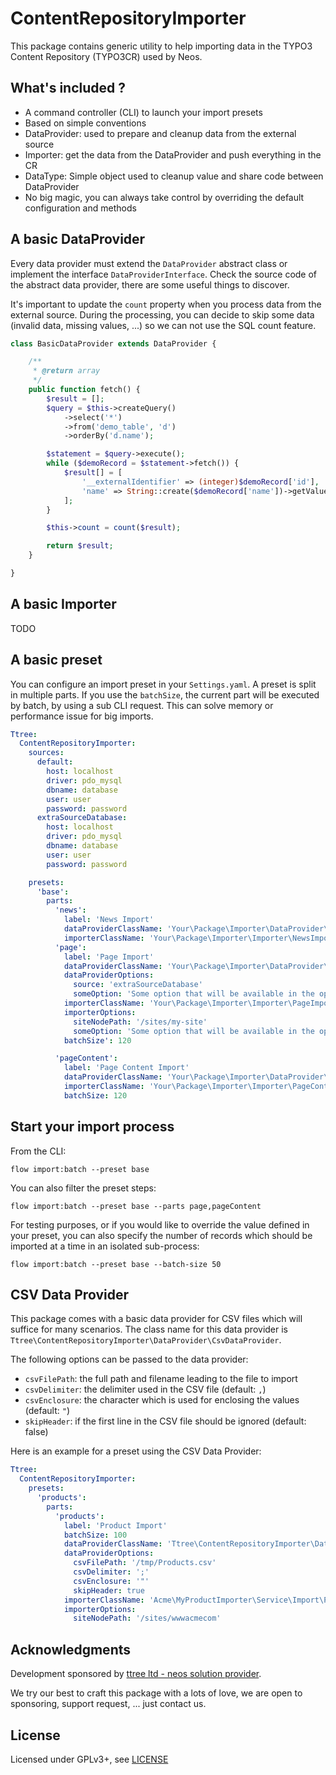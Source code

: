 ContentRepositoryImporter
=========================

This package contains generic utility to help importing data in the TYPO3 Content Repository (TYPO3CR) used by Neos.

What's included ?
-----------------

* A command controller (CLI) to launch your import presets
* Based on simple conventions
* DataProvider: used to prepare and cleanup data from the external source
* Importer: get the data from the DataProvider and push everything in the CR
* DataType: Simple object used to cleanup value and share code between DataProvider
* No big magic, you can always take control by overriding the default configuration and methods

A basic DataProvider
--------------------

Every data provider must extend the ``DataProvider`` abstract class or implement the
interface ```DataProviderInterface```. Check the source code of the abstract data provider, there are some useful things
to discover.

It's important to update the ```count``` property when you process data from the external source. During the processing,
you can decide to skip some data (invalid data, missing values, ...) so we can not use the SQL count feature.

```php
class BasicDataProvider extends DataProvider {

	/**
	 * @return array
	 */
	public function fetch() {
		$result = [];
		$query = $this->createQuery()
			->select('*')
			->from('demo_table', 'd')
			->orderBy('d.name');

		$statement = $query->execute();
		while ($demoRecord = $statement->fetch()) {
			$result[] = [
				'__externalIdentifier' => (integer)$demoRecord['id'],
				'name' => String::create($demoRecord['name'])->getValue()
			];
		}

		$this->count = count($result);

		return $result;
	}

}
```

A basic Importer
----------------

TODO

A basic preset
--------------

You can configure an import preset in your ```Settings.yaml```. A preset is split in multiple parts. If you use the
```batchSize```, the current part will be executed by batch, by using a sub CLI request. This can solve memory or
performance issue for big imports.

```yaml
Ttree:
  ContentRepositoryImporter:
    sources:
      default:
        host: localhost
        driver: pdo_mysql
        dbname: database
        user: user
        password: password
      extraSourceDatabase:
        host: localhost
        driver: pdo_mysql
        dbname: database
        user: user
        password: password

    presets:
      'base':
        parts:
          'news':
            label: 'News Import'
            dataProviderClassName: 'Your\Package\Importer\DataProvider\NewsDataProvider'
            importerClassName: 'Your\Package\Importer\Importer\NewsImporter'
          'page':
            label: 'Page Import'
            dataProviderClassName: 'Your\Package\Importer\DataProvider\PageDataProvider'
            dataProviderOptions:
              source: 'extraSourceDatabase'
              someOption: 'Some option that will be available in the options property of the data provider'
            importerClassName: 'Your\Package\Importer\Importer\PageImporter'
            importerOptions:
              siteNodePath: '/sites/my-site'
              someOption: 'Some option that will be available in the options property of the importer'
            batchSize': 120

          'pageContent':
            label: 'Page Content Import'
            dataProviderClassName: 'Your\Package\Importer\DataProvider\PageContentDataProvider'
            importerClassName: 'Your\Package\Importer\Importer\PageContentImporter'
            batchSize: 120
```

Start your import process
-------------------------

From the CLI:

```
flow import:batch --preset base
```

You can also filter the preset steps:

```
flow import:batch --preset base --parts page,pageContent
```

For testing purposes, or if you would like to override the value defined in your preset, you can also specify the number
of records which should be imported at a time in an isolated sub-process:

```
flow import:batch --preset base --batch-size 50
```

CSV Data Provider
-----------------

This package comes with a basic data provider for CSV files which will suffice for many scenarios. The class name for
this data provider is `Ttree\ContentRepositoryImporter\DataProvider\CsvDataProvider`.

The following options can be passed to the data provider:

- `csvFilePath`: the full path and filename leading to the file to import
- `csvDelimiter`: the delimiter used in the CSV file (default: `,`)
- `csvEnclosure`: the character which is used for enclosing the values (default: `"`)
- `skipHeader`: if the first line in the CSV file should be ignored (default: false)

Here is an example for a preset using the CSV Data Provider:

```yaml
Ttree:
  ContentRepositoryImporter:
    presets:
      'products':
        parts:
          'products':
            label: 'Product Import'
            batchSize: 100
            dataProviderClassName: 'Ttree\ContentRepositoryImporter\DataProvider\CsvDataProvider'
            dataProviderOptions:
              csvFilePath: '/tmp/Products.csv'
              csvDelimiter: ';'
              csvEnclosure: '"'
              skipHeader: true
            importerClassName: 'Acme\MyProductImporter\Service\Import\ProductImporter'
            importerOptions:
              siteNodePath: '/sites/wwwacmecom'
```


Acknowledgments
---------------

Development sponsored by [ttree ltd - neos solution provider](http://ttree.ch).

We try our best to craft this package with a lots of love, we are open to sponsoring, support request, ... just contact us.

License
-------

Licensed under GPLv3+, see [LICENSE](LICENSE)
